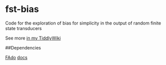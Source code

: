 # fst-bias
Code for the exploration of bias for simplicity in the output of random finite state transducers

See more [in my TiddlyWiki](http://guillefix.me/cosmos.html#MMathPhys%20oral%20presentation)

##Dependencies

[FAdo](http://fado.dcc.fc.up.pt/software/) [docs](http://www.dcc.fc.up.pt/~rvr/FAdoDoc/index.html)
